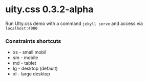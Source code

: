 # uity.css 0.3.2-alpha

Run UIty.css demo with a command `jekyll serve` and access via `localhost:4000`

### Constraints shortcuts
- xs - small mobil
- sm - mobile
- md - tablet
- lg - desktop (default)
- xl - large desktop
